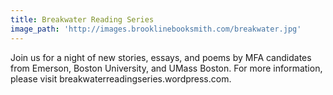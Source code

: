 ```yaml
---
title: Breakwater Reading Series
image_path: 'http://images.brooklinebooksmith.com/breakwater.jpg'
---
```

Join us for a night of new stories, essays, and poems by MFA candidates from Emerson, Boston University, and UMass Boston. For more information, please visit breakwaterreadingseries.wordpress.com.
